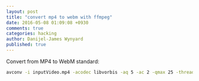 ```yaml
---
layout: post
title: "convert mp4 to webm with ffmpeg"
date: 2016-05-08 01:09:08 +0930
comments: true
categories: hacking
author: Danijel-James Wynyard
published: true
---
```

Convert from MP4 to WebM standard:

```bash
avconv -i inputVideo.mp4 -acodec libvorbis -aq 5 -ac 2 -qmax 25 -threads 2 outputVideo.webm
```
